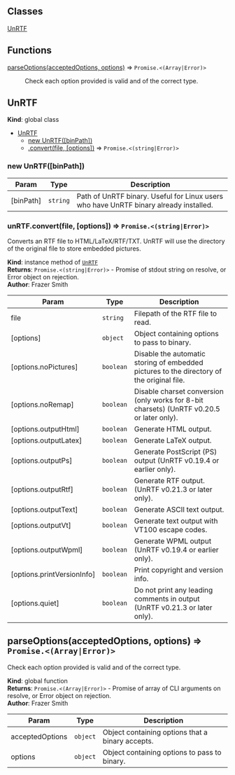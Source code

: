 ## Classes

<dl>
<dt><a href="#UnRTF">UnRTF</a></dt>
<dd></dd>
</dl>

## Functions

<dl>
<dt><a href="#parseOptions">parseOptions(acceptedOptions, options)</a> ⇒ <code>Promise.&lt;(Array|Error)&gt;</code></dt>
<dd><p>Check each option provided is valid and of the correct type.</p>
</dd>
</dl>

<a name="UnRTF"></a>

## UnRTF

**Kind**: global class

-   [UnRTF](#UnRTF)
    -   [new UnRTF([binPath])](#new_UnRTF_new)
    -   [.convert(file, [options])](#UnRTF+convert) ⇒ <code>Promise.&lt;(string\|Error)&gt;</code>

<a name="new_UnRTF_new"></a>

### new UnRTF([binPath])

| Param     | Type                | Description                                                                           |
| --------- | ------------------- | ------------------------------------------------------------------------------------- |
| [binPath] | <code>string</code> | Path of UnRTF binary. Useful for Linux users who have UnRTF binary already installed. |

<a name="UnRTF+convert"></a>

### unRTF.convert(file, [options]) ⇒ <code>Promise.&lt;(string\|Error)&gt;</code>

Converts an RTF file to HTML/LaTeX/RTF/TXT.
UnRTF will use the directory of the original file to store embedded pictures.

**Kind**: instance method of [<code>UnRTF</code>](#UnRTF)  
**Returns**: <code>Promise.&lt;(string\|Error)&gt;</code> - Promise of stdout string on resolve, or Error object on rejection.  
**Author**: Frazer Smith

| Param                      | Type                 | Description                                                                               |
| -------------------------- | -------------------- | ----------------------------------------------------------------------------------------- |
| file                       | <code>string</code>  | Filepath of the RTF file to read.                                                         |
| [options]                  | <code>object</code>  | Object containing options to pass to binary.                                              |
| [options.noPictures]       | <code>boolean</code> | Disable the automatic storing of embedded pictures to the directory of the original file. |
| [options.noRemap]          | <code>boolean</code> | Disable charset conversion (only works for 8-bit charsets) (UnRTF v0.20.5 or later only). |
| [options.outputHtml]       | <code>boolean</code> | Generate HTML output.                                                                     |
| [options.outputLatex]      | <code>boolean</code> | Generate LaTeX output.                                                                    |
| [options.outputPs]         | <code>boolean</code> | Generate PostScript (PS) output (UnRTF v0.19.4 or earlier only).                          |
| [options.outputRtf]        | <code>boolean</code> | Generate RTF output. (UnRTF v0.21.3 or later only).                                       |
| [options.outputText]       | <code>boolean</code> | Generate ASCII text output.                                                               |
| [options.outputVt]         | <code>boolean</code> | Generate text output with VT100 escape codes.                                             |
| [options.outputWpml]       | <code>boolean</code> | Generate WPML output (UnRTF v0.19.4 or earlier only).                                     |
| [options.printVersionInfo] | <code>boolean</code> | Print copyright and version info.                                                         |
| [options.quiet]            | <code>boolean</code> | Do not print any leading comments in output (UnRTF v0.21.3 or later only).                |

<a name="parseOptions"></a>

## parseOptions(acceptedOptions, options) ⇒ <code>Promise.&lt;(Array\|Error)&gt;</code>

Check each option provided is valid and of the correct type.

**Kind**: global function  
**Returns**: <code>Promise.&lt;(Array\|Error)&gt;</code> - Promise of array of CLI arguments on resolve, or Error object on rejection.  
**Author**: Frazer Smith

| Param           | Type                | Description                                      |
| --------------- | ------------------- | ------------------------------------------------ |
| acceptedOptions | <code>object</code> | Object containing options that a binary accepts. |
| options         | <code>object</code> | Object containing options to pass to binary.     |
